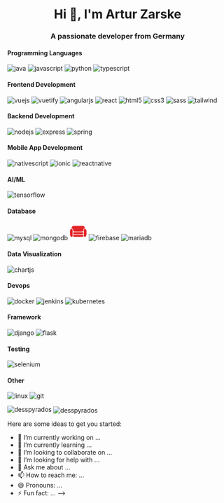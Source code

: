 <h1 align="center">Hi 👋, I'm Artur Zarske</h1>
<h3 align="center">A passionate developer from Germany</h3>

<h4>Programming Languages</h4>
<p align="left">
  <img src="https://devicons.github.io/devicon/devicon.git/icons/java/java-original-wordmark.svg" alt="java" width="40" height="40"/> 
  <img src="https://devicons.github.io/devicon/devicon.git/icons/javascript/javascript-original.svg" alt="javascript" width="40" height="40"/>
  <img src="https://devicons.github.io/devicon/devicon.git/icons/python/python-original.svg" alt="python" width="40" height="40"/> 
  <img src="https://devicons.github.io/devicon/devicon.git/icons/typescript/typescript-original.svg" alt="typescript" width="40" height="40"/> 
</p>

<h4>Frontend Development</h4>
<p align="left">
  <img src="https://devicons.github.io/devicon/devicon.git/icons/vuejs/vuejs-original-wordmark.svg" alt="vuejs" width="40" height="40"/>
  <img src="https://seeklogo.com/images/V/vuetify-logo-3BCF73C928-seeklogo.com.png" alt="vuetify" width="40" height="40"/>
  <img src="https://devicons.github.io/devicon/devicon.git/icons/angularjs/angularjs-original.svg" alt="angularjs" width="40" height="40"/>
  <img src="https://devicons.github.io/devicon/devicon.git/icons/react/react-original-wordmark.svg" alt="react" width="40" height="40"/>
  <img src="https://devicons.github.io/devicon/devicon.git/icons/html5/html5-original-wordmark.svg" alt="html5" width="40" height="40"/>
  <img src="https://devicons.github.io/devicon/devicon.git/icons/css3/css3-original-wordmark.svg" alt="css3" width="40" height="40"/>
  <img src="https://devicons.github.io/devicon/devicon.git/icons/sass/sass-original.svg" alt="sass" width="40" height="40"/>
  <img src="https://www.vectorlogo.zone/logos/tailwindcss/tailwindcss-icon.svg" alt="tailwind" width="40" height="40"/>
</p>

<h4>Backend Development</h4>
<p align="left">
  <img src="https://devicons.github.io/devicon/devicon.git/icons/nodejs/nodejs-original-wordmark.svg" alt="nodejs" width="40" height="40"/>
  <img src="https://devicons.github.io/devicon/devicon.git/icons/express/express-original-wordmark.svg" alt="express" width="40" height="40"/>
  <img src="https://www.vectorlogo.zone/logos/springio/springio-icon.svg" alt="spring" width="40" height="40"/> 
</p>

<h4>Mobile App Development</h4>
<p align="left">
  <img src="https://raw.githubusercontent.com/detain/svg-logos/780f25886640cef088af994181646db2f6b1a3f8/svg/nativescript.svg" alt="nativescript" width="40" height="40"/>
  <img src="https://upload.wikimedia.org/wikipedia/commons/d/d1/Ionic_Logo.svg" alt="ionic" width="40" height="40"/> 
  <img src="https://reactnative.dev/img/header_logo.svg" alt="reactnative" width="40" height="40"/> 
</p>

<h4>AI/ML</h4>
<p align="left">
  <img src="https://www.vectorlogo.zone/logos/tensorflow/tensorflow-icon.svg" alt="tensorflow" width="40" height="40"/>
</p>

<h4>Database</h4>
<p align="left">
  <img src="https://devicons.github.io/devicon/devicon.git/icons/mysql/mysql-original-wordmark.svg" alt="mysql" width="40" height="40"/>
  <img src="https://devicons.github.io/devicon/devicon.git/icons/mongodb/mongodb-original-wordmark.svg" alt="mongodb" width="40" height="40"/>
  <img src="https://raw.githubusercontent.com/devicons/devicon/0d6c64dbbf311879f7d563bfc3ccf559f9ed111c/icons/couchdb/couchdb-original.svg" alt="couchdb" width="40" height="40"/>
  <img src="https://www.vectorlogo.zone/logos/firebase/firebase-icon.svg" alt="firebase" width="40" height="40"/>
  <img src="https://www.vectorlogo.zone/logos/mariadb/mariadb-icon.svg" alt="mariadb" width="40" height="40"/>
</p>

<h4>Data Visualization</h4>
<p align="left">
  <img src="https://www.chartjs.org/media/logo-title.svg" alt="chartjs" width="40" height="40"/> 
</p>

<h4>Devops</h4>
<p align="left">
  <img src="https://devicons.github.io/devicon/devicon.git/icons/docker/docker-original-wordmark.svg" alt="docker" width="40" height="40"/>
  <img src="https://www.vectorlogo.zone/logos/jenkins/jenkins-icon.svg" alt="jenkins" width="40" height="40"/> 
  <img src="https://www.vectorlogo.zone/logos/kubernetes/kubernetes-icon.svg" alt="kubernetes" width="40" height="40"/> 
</p>

<h4>Framework</h4>
<p align="left">
  <img src="https://devicons.github.io/devicon/devicon.git/icons/django/django-original.svg" alt="django" width="40" height="40"/>  
  <img src="https://www.vectorlogo.zone/logos/pocoo_flask/pocoo_flask-icon.svg" alt="flask" width="40" height="40"/> 
</p>

<h4>Testing</h4>
<p align="left">
  <img src="https://i.ibb.co/9T29DD0/selenium.png" alt="selenium" width="40" height="40"/>
</p>

<h4>Other</h4>
<p align="left">
  <img src="https://devicons.github.io/devicon/devicon.git/icons/linux/linux-original.svg" alt="linux" width="40" height="40"/>
  <img src="https://www.vectorlogo.zone/logos/git-scm/git-scm-icon.svg" alt="git" width="40" height="40"/>
</p>

<p><img align="left" src="https://github-readme-stats.vercel.app/api/top-langs/?username=desspyrados&layout=compact&hide=html" alt="desspyrados"/></p>

<p>&nbsp;<img align="center" src="https://github-readme-stats.vercel.app/api?username=desspyrados&show_icons=true" alt="desspyrados" />

Here are some ideas to get you started:

- 🔭 I’m currently working on ...
- 🌱 I’m currently learning ...
- 👯 I’m looking to collaborate on ...
- 🤔 I’m looking for help with ...
- 💬 Ask me about ...
- 📫 How to reach me: ...
- 😄 Pronouns: ...
- ⚡ Fun fact: ...
-->
